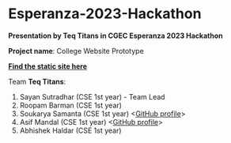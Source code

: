# Esperanza-2023-Hackathon
**Presentation by Teq Titans in CGEC Esperanza 2023 Hackathon**

**Project name**: College Website Prototype

**<a href="https://thezoom110.github.io/Esperanza-2023-Hackathon">Find the static site here</a>**

Team **Teq Titans**:
1. Sayan Sutradhar (CSE 1st year)  - Team Lead
2. Roopam Barman (CSE 1st year)
3. Soukarya Samanta (CSE 1st year) <[GitHub profile](https://github.com/TheZoom110)>
4. Asif Mandal (CSE 1st year) <[GitHub profile](https://github.com/Asif7001)>
5. Abhishek Haldar (CSE 1st year)

